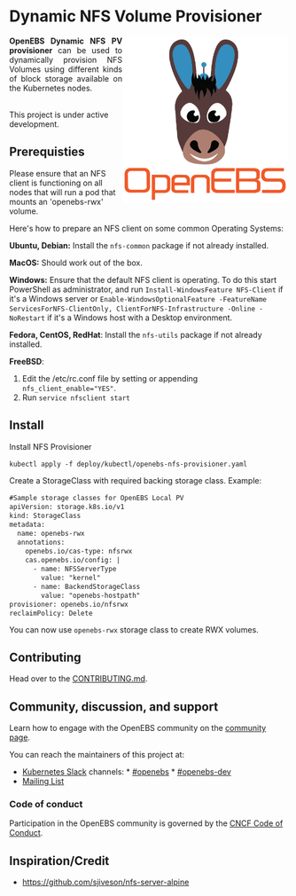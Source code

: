 # Dynamic NFS Volume Provisioner

<img width="300" align="right" alt="OpenEBS Logo" src="https://raw.githubusercontent.com/cncf/artwork/master/projects/openebs/stacked/color/openebs-stacked-color.png" xmlns="http://www.w3.org/1999/html">

<p align="justify">
<strong>OpenEBS Dynamic NFS PV provisioner</strong> can be used to dynamically provision 
NFS Volumes using different kinds of block storage available on the Kubernetes nodes. 
<br>
<br>
</p>

This project is under active development. 

## Prerequisties ##

Please ensure that an NFS client is functioning on all nodes that will run a pod that mounts an 'openebs-rwx' volume. 

Here's how to prepare an NFS client on some common Operating Systems:

**Ubuntu, Debian:** Install the `nfs-common` package if not already installed.

**MacOS:** Should work out of the box.

**Windows:**
Ensure that the default NFS client is operating. To do this start PowerShell as administrator, and run `Install-WindowsFeature NFS-Client` if it's a Windows server or `Enable-WindowsOptionalFeature -FeatureName ServicesForNFS-ClientOnly, ClientForNFS-Infrastructure -Online -NoRestart` if it's a Windows host with a Desktop environment.

**Fedora, CentOS, RedHat**: Install the `nfs-utils` package if not already installed.

**FreeBSD**: 
1. Edit the /etc/rc.conf file by setting or appending `nfs_client_enable="YES"`. 
2. Run `service nfsclient start`


## Install

Install NFS Provisioner
```
kubectl apply -f deploy/kubectl/openebs-nfs-provisioner.yaml
```

Create a StorageClass with required backing storage class. Example:
```
#Sample storage classes for OpenEBS Local PV
apiVersion: storage.k8s.io/v1
kind: StorageClass
metadata:
  name: openebs-rwx
  annotations:
    openebs.io/cas-type: nfsrwx
    cas.openebs.io/config: |
      - name: NFSServerType
        value: "kernel"
      - name: BackendStorageClass
        value: "openebs-hostpath"
provisioner: openebs.io/nfsrwx
reclaimPolicy: Delete
```

You can now use `openebs-rwx` storage class to create RWX volumes.

## Contributing

Head over to the [CONTRIBUTING.md](./CONTRIBUTING.md).

## Community, discussion, and support

Learn how to engage with the OpenEBS community on the [community page](https://github.com/openebs/openebs/tree/master/community).

You can reach the maintainers of this project at:

- [Kubernetes Slack](http://slack.k8s.io/) channels: 
      * [#openebs](https://kubernetes.slack.com/messages/openebs/)
      * [#openebs-dev](https://kubernetes.slack.com/messages/openebs-dev/)
- [Mailing List](https://lists.cncf.io/g/cncf-openebs-users)

### Code of conduct

Participation in the OpenEBS community is governed by the [CNCF Code of Conduct](CODE-OF-CONDUCT.md).

## Inspiration/Credit
- https://github.com/sjiveson/nfs-server-alpine
